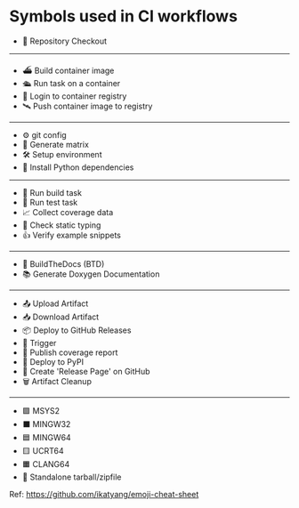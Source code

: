 # Symbols used in CI workflows

- 🧰 Repository Checkout

---

- ⛴️ Build container image
- 🛳️ Run task on a container
- 🔑 Login to container registry
- 🛰️ Push container image to registry

---

- ⚙️ git config
- 🔧 Generate matrix
- 🛠️ Setup environment
- 🐍 Install Python dependencies

---

- 🚧 Run build task
- 🚦 Run test task
- 📈 Collect coverage data
- 👀 Check static typing
- 👍 Verify example snippets

---

- 📓 BuildTheDocs (BTD)
- 📚 Generate Doxygen Documentation

---

- 📤 Upload Artifact
- 📥 Download Artifact
- 📦 Deploy to GitHub Releases
- 🔔 Trigger
- 📮 Publish coverage report
- 🚀 Deploy to PyPI
- 📝 Create 'Release Page' on GitHub
- 🗑️ Artifact Cleanup

---

- 🟪 MSYS2
- ⬛ MINGW32
- 🟦 MINGW64
- 🟨 UCRT64
- 🟧 CLANG64
- 🥡 Standalone tarball/zipfile

Ref: https://github.com/ikatyang/emoji-cheat-sheet
